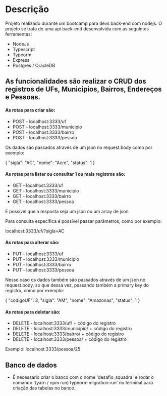 # Descrição

Projeto realizado durante um bootcamp para devs back-end com nodejs. O projeto se trata de uma api back-end desenvolvida com as seguintes ferramentas:

- NodeJs
- Typescript
- Typeorm
- Express
- Postgres / OracleDB

## As funcionalidades são realizar o CRUD dos registros de UFs, Municipios, Bairros, Endereços e Pessoas.

#### As rotas para criar são:

- POST - localhost:3333/uf
- POST - localhost:3333/municipio
- POST - localhost:3333/bairro
- POST - localhost:3333/pessoa

Os dados são passados através de um json no request.body como por exemplo:

{
"sigla": "AC",
"nome": "Acre",
"status": 1
}

#### As rotas para listar ou consultar 1 ou mais registros são:

- GET - localhost:3333/uf
- GET - localhost:3333/municipio
- GET - localhost:3333/bairro
- GET - localhost:3333/pessoa

É possível que a resposta seja um json ou um array de json

Para consulta específica é possível passar parâmetros, como por exemplo:

localhost:3333/uf/?sigla=AC

#### As rotas para alterar são:

- PUT - localhost:3333/uf
- PUT - localhost:3333/municipio
- PUT - localhost:3333/bairro
- PUT - localhost:3333/pessoa

Nesse caso os dados também são passados através de um json no request.body, so que dessa vez, passando também a primary key do registro, como por exemplo:

{
"codigoUF": 3,
"sigla": "AM",
"nome": "Amazonas",
"status": 1
}

#### As rotas para deletar são:

- DELETE - localhost:3333/uf/ + código do registro
- DELETE - localhost:3333/municipio/ + código do registro
- DELETE - localhost:3333/bairro/ + código do registro
- DELETE - localhost:3333/pessoa/ + código do registro

Exemplo: localhost:3333/pessoa/25

## Banco de dados

- É necessário criar o banco com o nome 'desafio_squadra' e rodar o comando '(yarn / npm run) typeorm migration:run' no terminal para criação das tabelas no banco.
